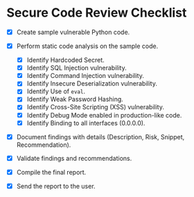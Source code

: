 # Secure Code Review Checklist

- [x] Create sample vulnerable Python code.
- [x] Perform static code analysis on the sample code.
  - [x] Identify Hardcoded Secret.
  - [x] Identify SQL Injection vulnerability.
  - [x] Identify Command Injection vulnerability.
  - [x] Identify Insecure Deserialization vulnerability.
  - [x] Identify Use of `eval`.
  - [x] Identify Weak Password Hashing.
  - [x] Identify Cross-Site Scripting (XSS) vulnerability.
  - [x] Identify Debug Mode enabled in production-like code.
  - [x] Identify Binding to all interfaces (0.0.0.0).
- [x] Document findings with details (Description, Risk, Snippet, Recommendation).
- [x] Validate findings and recommendations.
- [x] Compile the final report.
- [x] Send the report to the user.

